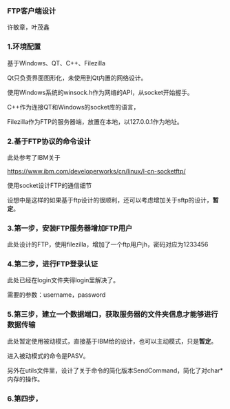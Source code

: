### FTP客户端设计

许敏章，叶茂鑫



### 1.环境配置

基于Windows、QT、C++、Filezilla

Qt只负责界面图形化，未使用到Qt内置的网络设计。

使用Windows系统的winsock.h作为网络的API，从socket开始握手。

C++作为连接QT和Windows的socket库的语言，

Filezilla作为FTP的服务器端，放置在本地，以127.0.0.1作为地址。



### 2.基于FTP协议的命令设计

此处参考了IBM关于

https://www.ibm.com/developerworks/cn/linux/l-cn-socketftp/

使用socket设计FTP的通信细节

设想中是这样的如果基于ftp设计的很顺利，还可以考虑增加关于sftp的设计，**暂定**。



### 3.第一步，安装FTP服务器增加FTP用户

此处设计的FTP，使用filezilla，增加了一个ftp用户jh，密码对应为1233456



### 4.第二步，进行FTP登录认证

此处已经在login文件夹得login里解决了。

需要的参数：username，password



### 5.第三步，建立一个数据端口，获取服务器的文件夹信息才能够进行数据传输

此处暂定使用被动模式，直接基于IBM给的设计，也可以主动模式，只是**暂定**。

进入被动模式的命令是PASV。

另外在utils文件里，设计了关于命令的简化版本SendCommand，简化了对char*内存的操作。



### 6.第四步，